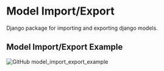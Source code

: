 # Model Import/Export

Django package for importing and exporting django models.


## Model Import/Export Example
![GitHub model_import_export_example](https://github.com/aj3sh/model_import_export_example)

